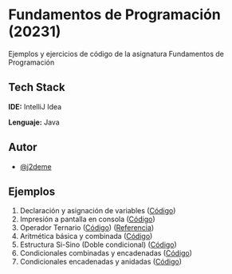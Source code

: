 
# Fundamentos de Programación (20231)

Ejemplos y ejercicios de código de la asignatura Fundamentos de Programación

## Tech Stack

**IDE:** IntelliJ Idea

**Lenguaje:** Java

## Autor

- [@j2deme](https://www.github.com/j2deme)

## Ejemplos

1. Declaración y asignación de variables ([Código](src/Main.java))
2. Impresión a pantalla en consola ([Código](src/Main.java))
3. Operador Ternario ([Código](src/Main.java)) ([Referencia](https://developer.mozilla.org/es/docs/Web/JavaScript/Reference/Operators/Conditional_Operator))
4. Aritmética básica y combinada ([Código](src/Aritmetica.java))
5. Estructura Si-Sino (Doble condicional) ([Código](src/Main.java))
6. Condicionales combinadas y encadenadas ([Código](src/Condiciones.java))
7. Condicionales encadenadas y anidadas ([Código](src/Reloj_condicional.java))
